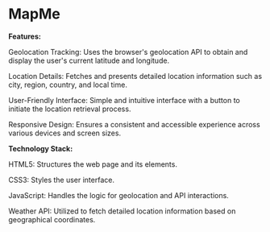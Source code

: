 # MapMe

**Features:**

Geolocation Tracking: Uses the browser's geolocation API to obtain and display the user's current latitude and longitude.

Location Details: Fetches and presents detailed location information such as city, region, country, and local time.

User-Friendly Interface: Simple and intuitive interface with a button to initiate the location retrieval process.

Responsive Design: Ensures a consistent and accessible experience across various devices and screen sizes.


**Technology Stack:**

HTML5: Structures the web page and its elements.

CSS3: Styles the user interface.

JavaScript: Handles the logic for geolocation and API interactions.

Weather API: Utilized to fetch detailed location information based on geographical coordinates.
